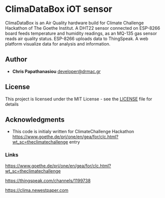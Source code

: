 # ClimaDataBox iOT sensor
ClimaDataBox is an Air Quality hardware build for Climate Challenge Hackathon of The Goethe Institut.
A DHT22 sensor connected on ESP-8266 board feeds temperature and humidity readings, as an MQ-135 gas sensor reads air quality status.
ESP-8266 uploads data to ThingSpeak. A web platform visualize data for analysis and information.

## Author
* **Chris Papathanasiou** <developer@drmac.gr>


## License

This project is licensed under the MIT License - see the [LICENSE](LICENSE) file for details

## Acknowledgments

* This code is initialy written for ClimateChallenge Hackathon https://www.goethe.de/prj/one/en/gea/for/clc.html?wt_sc=theclimatechallenge entry


### Links
https://www.goethe.de/prj/one/en/gea/for/clc.html?wt_sc=theclimatechallenge

https://thingspeak.com/channels/1199738

https://clima.newestpaper.com
